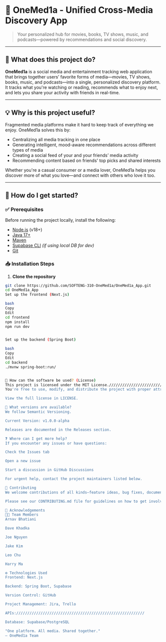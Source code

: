 # 🎥 OneMed1a - Unified Cross-Media Discovery App

> Your personalized hub for movies, books, TV shows, music, and podcasts—powered by recommendations and social discovery.

---

## 📌 What does this project do?

**OneMed1a** is a social media and entertainment tracking web application that brings together users’ favorite forms of media—movies, TV shows, books, music, and podcasts—into a single, personalized discovery platform. It tracks what you're watching or reading, recommends what to enjoy next, and lets you share your activity with friends in real-time.

---

## 💡 Why is this project useful?

Fragmented media platforms make it hard to keep track of everything we enjoy. OneMed1a solves this by:
- Centralizing all media tracking in one place
- Generating intelligent, mood-aware recommendations across different types of media
- Creating a social feed of your and your friends’ media activity
- Recommending content based on friends' top picks and shared interests

Whether you're a casual consumer or a media lover, OneMed1a helps you discover more of what you love—and connect with others who love it too.

---

## 🚀 How do I get started?

### ✅ Prerequisites

Before running the project locally, install the following:

- [Node.js](https://nodejs.org/) (v18+)
- [Java 17+](https://adoptium.net/)
- [Maven](https://maven.apache.org/)
- [Supabase CLI](https://supabase.com/docs/guides/cli) *(if using local DB for dev)*
- [Git](https://git-scm.com/)

### 📥 Installation Steps

1. **Clone the repository**

```bash
git clone https://github.com/SOFTENG-310-OneMed1a/OneMed1a_App.git
cd OneMed1a_App
Set up the frontend (Next.js)

bash
Copy
Edit
cd frontend
npm install
npm run dev


Set up the backend (Spring Boot)

bash
Copy
Edit
cd backend
./mvnw spring-boot:run/


📄 How can the software be used? (License)
This project is licensed under the MIT License.//////////////////////////////////////////////////////////////////////////////////
You're free to use, modify, and distribute the project with proper attribution.

View the full license in LICENSE.

🔢 What versions are available?
We follow Semantic Versioning.

Current Version: v1.0.0-alpha

Releases are documented in the Releases section.

❓ Where can I get more help?
If you encounter any issues or have questions:

Check the Issues tab

Open a new issue

Start a discussion in GitHub Discussions

For urgent help, contact the project maintainers listed below.

🤝 Contributing
We welcome contributions of all kinds—feature ideas, bug fixes, documentation, and testing!

Please see our CONTRIBUTING.md file for guidelines on how to get involved.

🙌 Acknowledgements
👨‍💻 Team Members
Arnav Bhatiani

Dave Khadka

Joe Nguyen

Jake Kim

Leo Chu

Harry Ma

⚙️ Technologies Used
Frontend: Next.js

Backend: Spring Boot, Supabase

Version Control: GitHub

Project Management: Jira, Trello

APIs://////////////////////////////////////////////////////////

Database: Supabase/PostgreSQL

"One platform. All media. Shared together."
— OneMed1a Team
